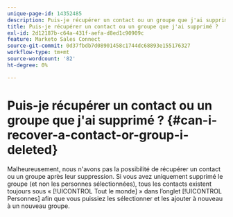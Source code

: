```yaml
---
unique-page-id: 14352485
description: Puis-je récupérer un contact ou un groupe que j'ai supprimé ? - Documents Marketo - Documentation Du Produit
title: Puis-je récupérer un contact ou un groupe que j'ai supprimé ?
exl-id: 2d12187b-c64a-431f-aefa-d8ed1c90909c
feature: Marketo Sales Connect
source-git-commit: 0d37fbdb7d08901458c1744dc68893e155176327
workflow-type: tm+mt
source-wordcount: '82'
ht-degree: 0%

---
```


# Puis-je récupérer un contact ou un groupe que j&#39;ai supprimé ? {#can-i-recover-a-contact-or-group-i-deleted}

Malheureusement, nous n&#39;avons pas la possibilité de récupérer un contact ou un groupe après leur suppression. Si vous avez uniquement supprimé le groupe (et non les personnes sélectionnées), tous les contacts existent toujours sous « [!UICONTROL Tout le monde] » dans l’onglet [!UICONTROL Personnes] afin que vous puissiez les sélectionner et les ajouter à nouveau à un nouveau groupe.
